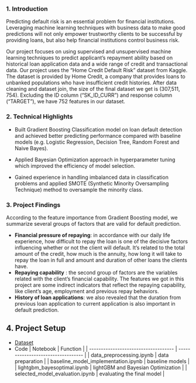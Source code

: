 ### 1. Introduction

Predicting default risk is an essential problem for financial institutions. Leveraging machine learning techniques with business data to make good predictions will not only empower trustworthy clients to be successful by providing loans, but also help financial institutions control business risk.  

Our project focuses on using supervised and unsupervised machine learning techniques to predict applicant’s repayment ability based on historical loan application data and a wide range of credit and transactional data. Our project uses the “Home Credit Default Risk” dataset from Kaggle. The dataset is provided by Home Credit, a company that provides loans to unbanked populations who have insufficient credit histories. After data cleaning and dataset join, the size of the final dataset we get is (307,511, 754). Excluding the ID column (“SK_ID_CURR”) and response column (“TARGET”), we have 752 features in our dataset. 

### 2. Technical Highlights

- Built Gradient Boosting Classification model on loan default detection and achieved better predicting performance compared with baseline models (e.g. Logistic Regression, Decision Tree, Random Forest and Naive Bayes).  

- Applied Bayesian Optimization approach in hyperparameter tuning which improved the efficiency of model selection.  

- Gained experience in handling imbalanced data in classification problems and applied SMOTE (Synthetic Minority Oversampling Technique) method to oversample the minority class.

### 3. Project Findings

According to the feature importance from Gradient Boosting model, we summarize several groups of factors that are valid for default prediction.
- **Financial pressure of repaying**: in accordance with our daily life experience, how difficult to repay the loan is one of the decisive factors influencing whether or not the client will default. It’s related to the total amount of the credit, how much is the annuity, how long it will take to repay the loan in full and amount and duration of other loans the clients have.
- **Repaying capability** : the second group of factors are the variables related with the client’s financial capability. The features we got in this project are some indirect indicators that reflect the repaying capability, like client’s age, employment and previous repay behaviors.
- **History of loan applications**: we also revealed that the duration from previous loan application to current application is also important in default prediction.

## 4. Project Setup

- [Dataset](https://www.kaggle.com/c/home-credit-default-risk/data)
- Code
| Notebook                             | Function                           |
| ------------------------------------ | ---------------------------------- |
| data_preprocessing.ipynb             | data preparation                   |
| baseline_model_implementation.ipynb  | baseline models                    |
| lightgbm_bayesoptimal.ipynb          | lightGBM and Bayesian Optimization |
| selected_model_evaluation.ipynb      | evaluating the final model         |
